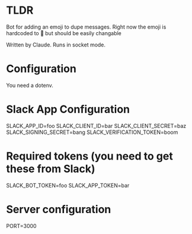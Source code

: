 # TLDR

Bot for adding an emoji to dupe messages.  Right now the emoji is hardcoded to :repeat: but should be easily changable

Written by Claude.  Runs in socket mode.

# Configuration

You need a dotenv.

# Slack App Configuration
SLACK_APP_ID=foo
SLACK_CLIENT_ID=bar
SLACK_CLIENT_SECRET=baz
SLACK_SIGNING_SECRET=bang
SLACK_VERIFICATION_TOKEN=boom

# Required tokens (you need to get these from Slack)
SLACK_BOT_TOKEN=foo
SLACK_APP_TOKEN=bar

# Server configuration
PORT=3000
